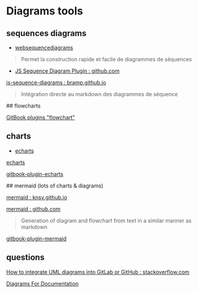 # Diagrams tools

## sequences diagrams

- [websequencediagrams](https://www.websequencediagrams.com/)

> Permet la construction rapide et facile de diagrammes de séquences

- [JS Sequence Diagram Plugin : github.com](https://github.com/gmassanek/gitbook-plugin-js-sequence-diagram)

[js-sequence-diagrams : bramp.github.io](https://bramp.github.io/js-sequence-diagrams/)

> Intégration directe au markdown des diagrammes de séquence

## flowcharts

[GitBook plugins "flowchart"](https://plugins.gitbook.com/browse?q=flowchart)

## charts

- [echarts](https://ecomfe.github.io/echarts-examples/public/index.html#chart-type-scatter)

[echarts](https://github.com/ecomfe/echarts)
 
[gitbook-plugin-echarts](https://github.com/vowstar/gitbook-plugin-echarts)

## mermaid (lots of charts & diagrams)

[mermaid : knsv.github.io](http://knsv.github.io/mermaid/)

[mermaid : github.com](https://github.com/knsv/mermaid)

> Generation of diagram and flowchart from text in a similar manner as markdown

[gitbook-plugin-mermaid](https://github.com/JozoVilcek/gitbook-plugin-mermaid)

## questions

[How to integrate UML diagrams into GitLab or GitHub : stackoverflow.com](https://stackoverflow.com/questions/32203610/how-to-integrate-uml-diagrams-into-gitlab-or-github)

[Diagrams For Documentation](https://gist.github.com/rodneyrehm/40e7946c0cff68a31cea)
